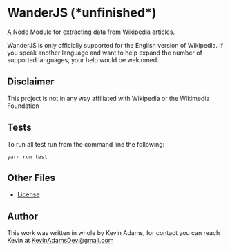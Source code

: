 # WanderJS (\*unfinished\*)

A Node Module for extracting data from Wikipedia articles.

WanderJS is only officially supported for the English version of Wikipedia. If you speak another language and want to help expand the number of supported languages, your help would be welcomed.

## Disclaimer

This project is not in any way affiliated with Wikipedia or the Wikimedia Foundation

## Tests

To run all test run from the command line the following:

```
yarn run test
```

## Other Files

-   [License](./LICENSE)

## Author

This work was written in whole by Kevin Adams, for contact you can reach Kevin at KevinAdamsDev@gmail.com
